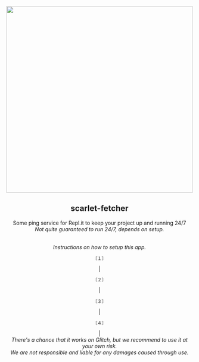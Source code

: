 <div align="center">
  <img width="500" src="https://github.com/nexus-labs-ltd/scarlet-fetcher/blob/main/assets/banner_style.png?raw=true"/>
  
  <h2>scarlet-fetcher</h2>
  <p style="font-size: '10px'">
    Some ping service for Repl.it to keep your project up and running 24/7 </br>
    <i>Not quite guaranteed to run 24/7, depends on setup.</i>
  </p>
  
  </br>
    <i style="font-size: '10px'">Instructions on how to setup this app.</i>
    <code><p style="font-size: '25px'">〘１〙</p></code> | 
    <code><p style="font-size: '25px'">〘２〙</p></code> | 
    <code><p style="font-size: '25px'">〘３〙</p></code> | 
    <code><p style="font-size: '25px'">〘４〙</p></code> | 
  </br>
  
  
  <i style="font-size: '25px'">
    There's a chance that it works on Glitch, but we recommend to use it at your own risk. </br>
    We are not responsible and liable for any damages caused through use.
  </i>
</div>
